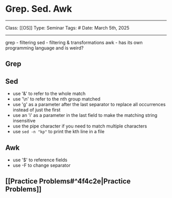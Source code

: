 # Grep. Sed. Awk
___
Class: [[OS]]
Type: Seminar
Tags: # 
Date: March 5th, 2025
___

grep - filtering 
sed - filtering & transformations 
awk - has its own programming language and is weird?

## Grep

## Sed 
- use '&' to refer to the whole match
- use '\\n' to refer to the nth group matched
- use 'g' as a parameter after the last separator to replace all occurrences instead of just the first
- use an 'i' as a parameter in the last field to make the matching string insensitive
- use the pipe character if you need to match multiple characters
- use `sed -n "kp"` to print the kth line in a file

## Awk
-  use '$' to reference fields
- use -F to change separator

## [[Practice Problems#^4f4c2e|Practice Problems]]
